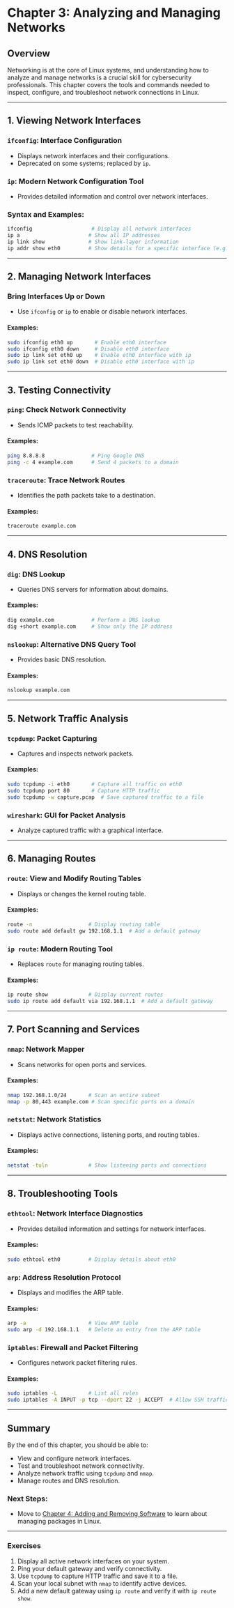 # Chapter 3: Analyzing and Managing Networks

## Overview

Networking is at the core of Linux systems, and understanding how to analyze and manage networks is a crucial skill for cybersecurity professionals. This chapter covers the tools and commands needed to inspect, configure, and troubleshoot network connections in Linux.

---

## 1. Viewing Network Interfaces

### `ifconfig`: Interface Configuration
- Displays network interfaces and their configurations.
- Deprecated on some systems; replaced by `ip`.

### `ip`: Modern Network Configuration Tool
- Provides detailed information and control over network interfaces.

### Syntax and Examples:
```bash
ifconfig                   # Display all network interfaces
ip a                      # Show all IP addresses
ip link show              # Show link-layer information
ip addr show eth0         # Show details for a specific interface (e.g., eth0)
```

---

## 2. Managing Network Interfaces

### Bring Interfaces Up or Down
- Use `ifconfig` or `ip` to enable or disable network interfaces.

#### Examples:
```bash
sudo ifconfig eth0 up       # Enable eth0 interface
sudo ifconfig eth0 down     # Disable eth0 interface
sudo ip link set eth0 up    # Enable eth0 interface with ip
sudo ip link set eth0 down  # Disable eth0 interface with ip
```

---

## 3. Testing Connectivity

### `ping`: Check Network Connectivity
- Sends ICMP packets to test reachability.

#### Examples:
```bash
ping 8.8.8.8               # Ping Google DNS
ping -c 4 example.com      # Send 4 packets to a domain
```

### `traceroute`: Trace Network Routes
- Identifies the path packets take to a destination.

#### Examples:
```bash
traceroute example.com
```

---

## 4. DNS Resolution

### `dig`: DNS Lookup
- Queries DNS servers for information about domains.

#### Examples:
```bash
dig example.com            # Perform a DNS lookup
dig +short example.com     # Show only the IP address
```

### `nslookup`: Alternative DNS Query Tool
- Provides basic DNS resolution.

#### Examples:
```bash
nslookup example.com
```

---

## 5. Network Traffic Analysis

### `tcpdump`: Packet Capturing
- Captures and inspects network packets.

#### Examples:
```bash
sudo tcpdump -i eth0       # Capture all traffic on eth0
sudo tcpdump port 80       # Capture HTTP traffic
sudo tcpdump -w capture.pcap  # Save captured traffic to a file
```

### `wireshark`: GUI for Packet Analysis
- Analyze captured traffic with a graphical interface.

---

## 6. Managing Routes

### `route`: View and Modify Routing Tables
- Displays or changes the kernel routing table.

#### Examples:
```bash
route -n                  # Display routing table
sudo route add default gw 192.168.1.1  # Add a default gateway
```

### `ip route`: Modern Routing Tool
- Replaces `route` for managing routing tables.

#### Examples:
```bash
ip route show             # Display current routes
sudo ip route add default via 192.168.1.1  # Add a default gateway
```

---

## 7. Port Scanning and Services

### `nmap`: Network Mapper
- Scans networks for open ports and services.

#### Examples:
```bash
nmap 192.168.1.0/24       # Scan an entire subnet
nmap -p 80,443 example.com # Scan specific ports on a domain
```

### `netstat`: Network Statistics
- Displays active connections, listening ports, and routing tables.

#### Examples:
```bash
netstat -tuln             # Show listening ports and connections
```

---

## 8. Troubleshooting Tools

### `ethtool`: Network Interface Diagnostics
- Provides detailed information and settings for network interfaces.

#### Examples:
```bash
sudo ethtool eth0         # Display details about eth0
```

### `arp`: Address Resolution Protocol
- Displays and modifies the ARP table.

#### Examples:
```bash
arp -a                    # View ARP table
sudo arp -d 192.168.1.1   # Delete an entry from the ARP table
```

### `iptables`: Firewall and Packet Filtering
- Configures network packet filtering rules.

#### Examples:
```bash
sudo iptables -L          # List all rules
sudo iptables -A INPUT -p tcp --dport 22 -j ACCEPT  # Allow SSH traffic
```

---

## Summary

By the end of this chapter, you should be able to:
- View and configure network interfaces.
- Test and troubleshoot network connectivity.
- Analyze network traffic using `tcpdump` and `nmap`.
- Manage routes and DNS resolution.

### Next Steps:
- Move to [Chapter 4: Adding and Removing Software](chapter-4-adding-and-removing-software.md) to learn about managing packages in Linux.

---

### Exercises

1. Display all active network interfaces on your system.
2. Ping your default gateway and verify connectivity.
3. Use `tcpdump` to capture HTTP traffic and save it to a file.
4. Scan your local subnet with `nmap` to identify active devices.
5. Add a new default gateway using `ip route` and verify it with `ip route show`. 

